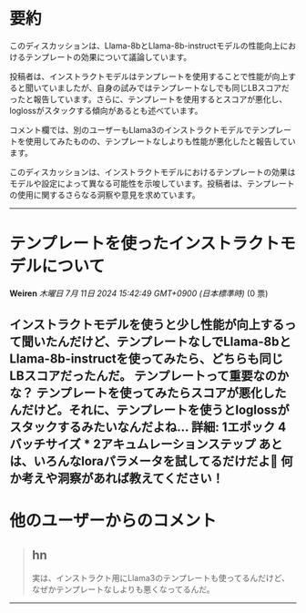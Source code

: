 # 要約 
このディスカッションは、Llama-8bとLlama-8b-instructモデルの性能向上におけるテンプレートの効果について議論しています。

投稿者は、インストラクトモデルはテンプレートを使用することで性能が向上すると聞いていましたが、自身の試みではテンプレートなしでも同じLBスコアだったと報告しています。さらに、テンプレートを使用するとスコアが悪化し、loglossがスタックする傾向があるとも述べています。

コメント欄では、別のユーザーもLlama3のインストラクトモデルでテンプレートを使用してみたものの、テンプレートなしよりも性能が悪化したと報告しています。

このディスカッションは、インストラクトモデルにおけるテンプレートの効果はモデルや設定によって異なる可能性を示唆しています。投稿者は、テンプレートの使用に関するさらなる洞察や意見を求めています。


---
# テンプレートを使ったインストラクトモデルについて

**Weiren** *木曜日 7月 11日 2024 15:42:49 GMT+0900 (日本標準時)* (0 票)

インストラクトモデルを使うと少し性能が向上するって聞いたんだけど、テンプレートなしでLlama-8bとLlama-8b-instructを使ってみたら、どちらも同じLBスコアだったんだ。
テンプレートって重要なのかな？ テンプレートを使ってみたらスコアが悪化したんだけど。それに、テンプレートを使うとloglossがスタックするみたいなんだよね…
詳細:
1エポック
4バッチサイズ * 2アキュムレーションステップ
あとは、いろんなloraパラメータを試してるだけだよ🤡
何か考えや洞察があれば教えてください！
---
# 他のユーザーからのコメント
> ## hn
> 
> 実は、インストラクト用にLlama3のテンプレートも使ってるんだけど、なぜかテンプレートなしよりも悪くなってるんだ。
> 
> 
> 
--- 

